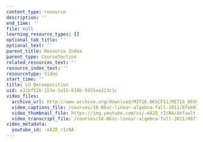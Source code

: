 ```yaml
---
content_type: resource
description: ''
end_time: ''
file: null
learning_resource_types: []
optional_tab_title: ''
optional_text: ''
parent_title: Resource Index
parent_type: CourseSection
related_resources_text: ''
resource_index_text: ''
resourcetype: Video
start_time: ''
title: LU Decomposition
uid: e31bf52b-153e-1e15-618b-5925aa313c1c
video_files:
  archive_url: http://www.archive.org/download/MIT18.06SCF11/MIT18_06SC_110706_B1_300k.mp4
  video_captions_file: /courses/18-06sc-linear-algebra-fall-2011/8feb936c240f5fb193da9707bbf48767_-eA2D_rIcNA.vtt
  video_thumbnail_file: https://img.youtube.com/vi/-eA2D_rIcNA/default.jpg
  video_transcript_file: /courses/18-06sc-linear-algebra-fall-2011/087ffa796da9818d3198d7c771ba004b_-eA2D_rIcNA.pdf
video_metadata:
  youtube_id: -eA2D_rIcNA
---
```

